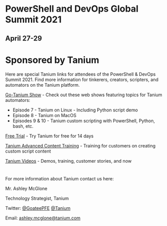# PowerShell and DevOps Global Summit 2021
## April 27-29

# Sponsored by Tanium

Here are special Tanium links for attendees of the PowerShell & DevOps Summit 2021. Find more information for tinkerers, creators, scripters, and automators on the Tanium platform.

[Go-Tanium Show](https://bit.ly/Go-Tanium-PSH) - Check out these web shows featuring topics for Tanium automators:
* Episode 7 - Tanium on Linux - Including Python script demo
* Episode 8 - Tanium on MacOS
* Episodes 9 & 10 - Tanium custom scripting with PowerShell, Python, bash, etc.

[Free Trial](http://bit.ly/Try-Tanium-PSH) - Try Tanium for free for 14 days

[Tanium Advanced Content Training](http://bit.ly/Tanium-Content-Training-PSH) - Training for customers on creating custom script content

[Tanium Videos](http://bit.ly/Tanium-Videos-PSH) - Demos, training, customer stories, and now

#
For more information about Tanium contact us here:

Mr. Ashley McGlone

Technology Strategist, Tanium

Twitter: [@GoateePFE](https://twitter.com/GoateePFE) [@Tanium](https://twitter.com/Tanium)

Email: [ashley.mcglone@tanium.com](mailto:ashley.mcglone@tanium.com)
